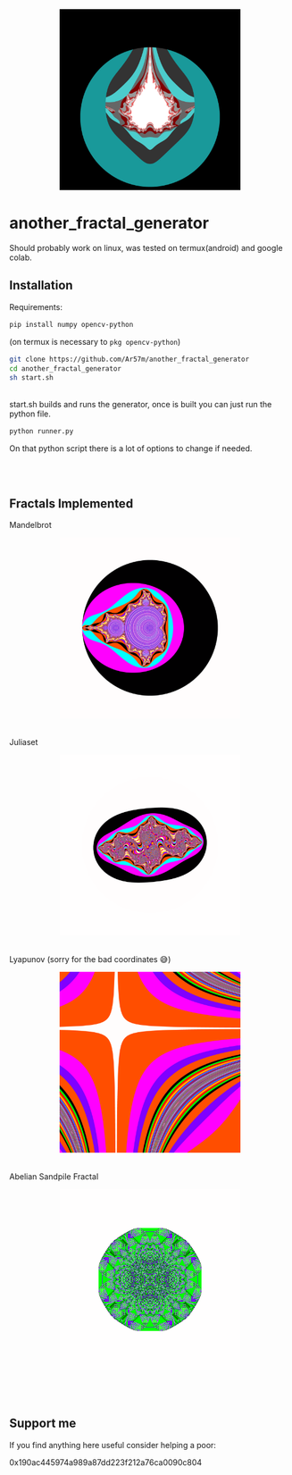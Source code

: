 <div align="center">
  <picture>
    <img alt="logo" height="324px" src="generated_fractal1.png">
  </picture>
</div>

# another_fractal_generator

Should probably work on linux, was tested on termux(android) and google colab.
<br>

## Installation
Requirements:
```sh
pip install numpy opencv-python
```
(on termux is necessary to `pkg opencv-python`)
<br>

```sh
git clone https://github.com/Ar57m/another_fractal_generator
cd another_fractal_generator
sh start.sh
```

<br>
start.sh builds and runs the generator, once is built you can just run the python file.

```sh
python runner.py
```
On that python script there is a lot of options to change if needed.

<br>
<br>

## Fractals Implemented

Mandelbrot
<div align="center">
  <picture>
    <img alt="mandelbrot" height="324px" src="colorful_mandelbrot.png">
  </picture>
</div>

<br>

Juliaset
<div align="center">
  <picture>
    <img alt="juliaset" height="324px" src="colorful_juliaset.png">
  </picture>
</div>

<br>

Lyapunov (sorry for the bad coordinates 😅)
<div align="center">
  <picture>
    <img alt="lyapunov" height="324px" src="colorful_lyapunov.png">
  </picture>
</div>

<br>

Abelian Sandpile Fractal
<div align="center">
  <picture>
    <img alt="sandpile" height="324px" src="colorful_sandpile.png">
  </picture>
</div>


<br>
<br>
<br>

## Support me
If you find anything here useful consider helping a poor:

0x190ac445974a989a87dd223f212a76ca0090c804
